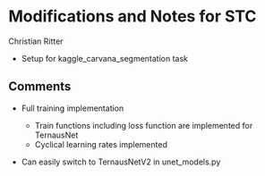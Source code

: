 # Modifications and Notes for STC

Christian Ritter

* Setup for kaggle_carvana_segmentation task


## Comments

* Full training implementation
    * Train functions including loss function are implemented for TernausNet
    * Cyclical learning rates implemented

* Can easily switch to TernausNetV2 in unet_models.py
